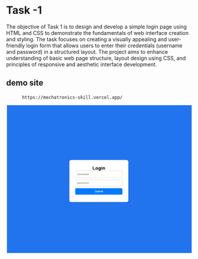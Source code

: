 # Task -1
The objective of Task 1 is to design and develop a simple login page using HTML and CSS to demonstrate the fundamentals of web interface creation and styling. The task focuses on creating a visually appealing and user-friendly login form that allows users to enter their credentials (username and password) in a structured layout. The project aims to enhance understanding of basic web page structure, layout design using CSS, and principles of responsive and aesthetic interface development.

## demo site
          https://mechatronics-skill.vercel.app/

<div align="center">
  <img src="asset/as.jpg" alt="Login Page Screenshot" width="500" height="400">
</div>
